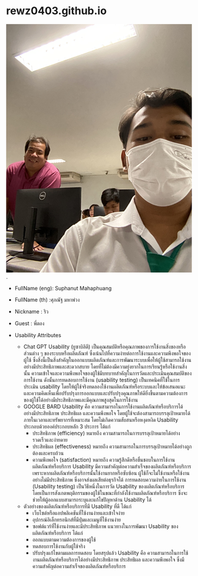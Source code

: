 # rewz0403.github.io
![alt text for screen readers](/IMG_4234.jpeg "Text to show on mouseover").

- FullName (eng): Suphanut Mahaphuang
- FullName (th) :ศุภณัฐ มหาพ่วง
- Nickname : ริว
- Guest : พี่ตอง


- Usability Attributes
  - Chat GPT
    Usability (ยูซาบิลิตี) เป็นคุณสมบัติหรือคุณภาพของการใช้งานสิ่งของหรือส่วนต่าง ๆ ของระบบหรือผลิตภัณฑ์ ซึ่งเน้นไปที่ความง่ายต่อการใช้งานและความพึงพอใจของผู้ใช้ ซึ่งสิ่งนี้เป็นสิ่งสำคัญในออกแบบผลิตภัณฑ์และการพัฒนาระบบเพื่อให้ผู้ใช้สามารถใช้งานอย่างมีประสิทธิภาพและสะดวกสบาย โดยที่ไม่ต้องมีความยุ่งยากในการเรียนรู้หรือใช้งานสิ่งนั้น ความเข้าใจและความพึงพอใจของผู้ใช้มีบทบาทสำคัญในการวัดและประเมินคุณสมบัติของการใช้งาน ดังนั้นการทดสอบการใช้งาน (usability testing) เป็นเทคนิคที่ใช้ในการประเมิน usability โดยให้ผู้ใช้จริงทดลองใช้งานผลิตภัณฑ์หรือระบบและให้ข้อเสนอแนะและความคิดเห็นเพื่อปรับปรุงการออกแบบและปรับปรุงคุณภาพให้ดียิ่งขึ้นตามความต้องการของผู้ใช้ได้อย่างมีประสิทธิภาพและมีคุณภาพสูงสุดในการใช้งาน
  - GOOGLE BARD
    Usability คือ ความสามารถในการใช้งานผลิตภัณฑ์หรือบริการได้อย่างมีประสิทธิภาพ ประสิทธิผล และความพึงพอใจ โดยผู้ใช้จะต้องสามารถบรรลุเป้าหมายได้ภายในเวลาและทรัพยากรที่เหมาะสม โดยไม่เกิดความสับสนหรือหงุดหงิด
    Usability ประกอบด้วยองค์ประกอบหลัก 3 ประการ ได้แก่
    - ประสิทธิภาพ (efficiency) หมายถึง ความสามารถในการบรรลุเป้าหมายได้อย่างรวดเร็วและง่ายดาย
    - ประสิทธิผล (effectiveness) หมายถึง ความสามารถในการบรรลุเป้าหมายได้อย่างถูกต้องและครบถ้วน
    - ความพึงพอใจ (satisfaction) หมายถึง ความรู้สึกดีหรือชื่นชอบในการใช้งานผลิตภัณฑ์หรือบริการ
    Usability มีความสำคัญต่อความสำเร็จของผลิตภัณฑ์หรือบริการ เพราะหากผลิตภัณฑ์หรือบริการนั้นใช้งานยากหรือซับซ้อน ผู้ใช้ก็จะไม่ใช้งานหรือใช้งานอย่างไม่มีประสิทธิภาพ ซึ่งอาจส่งผลเสียต่อธุรกิจได้
    การทดสอบความง่ายในการใช้งาน (Usability testing) เป็นวิธีหนึ่งในการวัด Usability ของผลิตภัณฑ์หรือบริการ โดยเป็นการสังเกตพฤติกรรมของผู้ใช้ในขณะที่กำลังใช้งานผลิตภัณฑ์หรือบริการ ซึ่งจะช่วยให้ผู้ออกแบบสามารถระบุและแก้ไขปัญหาด้าน Usability ได้
  - ตัวอย่างของผลิตภัณฑ์หรือบริการที่มี Usability ที่ดี ได้แก่
    - เว็บไซต์หรือแอปพลิเคชันที่ใช้งานง่ายและเข้าใจง่าย
    - อุปกรณ์อิเล็กทรอนิกส์ที่มีปุ่มและเมนูที่ใช้งานง่าย
    - ซอฟต์แวร์ที่ใช้งานง่ายและมีประสิทธิภาพ
    แนวทางในการพัฒนา Usability ของผลิตภัณฑ์หรือบริการ ได้แก่
    - ออกแบบตามความต้องการของผู้ใช้
    - ทดสอบการใช้งานกับผู้ใช้จริง
    - ปรับปรุงแก้ไขตามผลการทดสอบ
    โดยสรุปแล้ว Usability คือ ความสามารถในการใช้งานผลิตภัณฑ์หรือบริการได้อย่างมีประสิทธิภาพ ประสิทธิผล และความพึงพอใจ ซึ่งมีความสำคัญต่อความสำเร็จของผลิตภัณฑ์หรือบริการ

